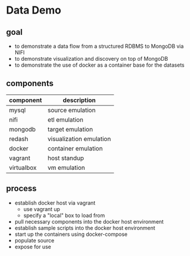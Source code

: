 # Data Demo

## goal

- to demonstrate a data flow from a structured RDBMS to MongoDB via NIFI
- to demonstrate visualization and discovery on top of MongoDB
- to demonstrate the use of docker as a container base for the datasets

## components

| component | description |
|-----------|-------------|
| mysql | source emulation |
| nifi | etl emulation |
| mongodb | target emulation |
| redash | visualization emulation |
| docker | container emulation |
| vagrant | host standup |
| virtualbox | vm emulation |

## process

- establish docker host via vagrant
  - use vagrant up
  - specify a "local" box to load from
- pull necessary components into the docker host environment
- establish sample scripts into the docker host environment
- start up the containers using docker-compose
- populate source
- expose for use
